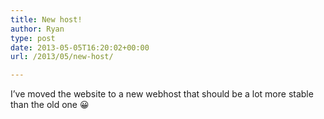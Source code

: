 ```yaml
---
title: New host!
author: Ryan
type: post
date: 2013-05-05T16:20:02+00:00
url: /2013/05/new-host/

---
```

I&#8217;ve moved the website to a new webhost that should be a lot more stable than the old one 😀